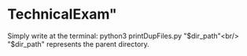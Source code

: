 # TechnicalExam"

Simply write at the terminal: python3 printDupFiles.py "$dir_path"<br/>
"$dir_path" represents the parent directory.
